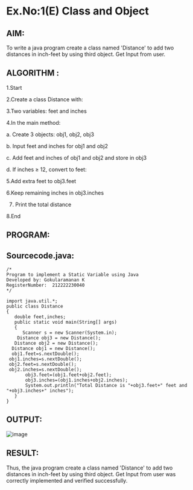 # Ex.No:1(E) Class and Object

## AIM:
To write a java program create a class named 'Distance' to add two distances in inch-feet by using third object. Get Input from user.

## ALGORITHM : 
1.Start

2.Create a class Distance with:

3.Two variables: feet and inches

4.In the main method:

  a. Create 3 objects: obj1, obj2, obj3

  b. Input feet and inches for obj1 and obj2

  c. Add feet and inches of obj1 and obj2 and store in obj3

  d. If inches ≥ 12, convert to feet:

5.Add extra feet to obj3.feet

6.Keep remaining inches in obj3.inches

7. Print the total distance

8.End



## PROGRAM:
## Sourcecode.java:
 ```
/*
Program to implement a Static Variable using Java
Developed by: Gokularamanan K
RegisterNumber:  212222230040
*/

import java.util.*;
public class Distance
{
    double feet,inches;
    public static void main(String[] args)
    {
       Scanner s = new Scanner(System.in);
     Distance obj3 = new Distance();
    Distance obj2 = new Distance();
   Distance obj1 = new Distance();
   obj1.feet=s.nextDouble();
  obj1.inches=s.nextDouble();
  obj2.feet=s.nextDouble();
  obj2.inches=s.nextDouble();
        obj3.feet=(obj1.feet+obj2.feet);
        obj3.inches=(obj1.inches+obj2.inches);
        System.out.println("Total Distance is "+obj3.feet+" feet and "+obj3.inches+" inches");        
    }
}
```




## OUTPUT:
![image](https://github.com/user-attachments/assets/08ff6d52-12a8-44d2-9828-3a2abb3c0bcb)



## RESULT:
Thus, the java program create a class named 'Distance' to add two distances in inch-feet by using third object. Get Input from user was correctly implemented and verified successfully. 

